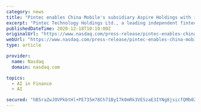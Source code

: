 ```yaml
---
category: news
title: "Pintec enables China Mobile's subsidiary Aspire Holdings with intelligent fintech solutions"
excerpt: "Pintec Technology Holdings Ltd., a leading independent fintech solutions provider, announced today that it has cooperated with China Mobile Communications Corp.' s subsidiary Aspire Holdings Ltd. to jointly develop advanced fintech solutions,"
publishedDateTime: 2020-12-18T10:10:00Z
originalUrl: "https://www.nasdaq.com/press-release/pintec-enables-china-mobiles-subsidiary-aspire-holdings-with-intelligent-fintech"
webUrl: "https://www.nasdaq.com/press-release/pintec-enables-china-mobiles-subsidiary-aspire-holdings-with-intelligent-fintech"
type: article

provider:
  name: Nasdaq
  domain: nasdaq.com

topics:
  - AI in Finance
  - AI

secured: "hB5raZwJOVPkbtHl+PE735m78Ch71ByI7k0mRk3VESzaE3IYNg8jsicfQMb02SXQG0kYVZ6s5HlFiLeQf38QpGHoZ3hW0vcjbwAxTSQkDmIXDFFHmbxQAc6NYj1WAU9sTb5V0r05BXpKrCM/SvH0fGY0P9wibv33+ZKKcnXdicnrMJE2eh6bicXK5DF0FEgSI77R4wcUNFXgPYXdFSLVpDqfYHUNqmLIlWfYMS70N4jJ0b2MuUCwSOHdHYl9HLYufuUn8kQmLWwU8nYTs0cwHnTwFNGhP+Jih5NjDwmbWKTKATCmLMYt83zAdrQSaK3jkeYJ1LgPxu1b3bRed84OIH2deSXX0F3EGEweXkplSF0=;LgVudpySENuFPRRdwKfnSw=="
---
```


